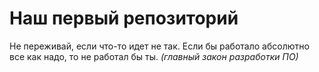 # Наш первый репозиторий

Не переживай, если что-то идет не так.
Если бы работало абсолютно все как надо, то не работал бы ты.
*(главный закон разработки ПО)*  

